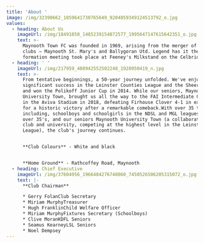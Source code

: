 ```yaml
---
title: 'About '
image: /img/32390662_1859641730765649_9204859349124513792_o.jpg
values:
  - heading: About Us
    imageUrl: /img/18491850_1485239154872577_1995647147615642351_o.jpg
    text: >-
      Maynooth Town FC was founded in 1969, arising from the merger of two local
      clubs – Maynooth St. Mary's and Ballygoran Utd. Legend has it the
      formation meeting took place at Feeney's Milkstand on the Celbridge Road.
  - heading: ' '
    imageUrl: /img/217959_408942552502248_1928950419_n.jpg
    text: >-
      From tentative beginnings, a 50-year journey unfolded. We've enjoyed
      significant success in the Leinster Counties League and the Sheeran Cup,
      and won the Polikoff Junior Cup in 2014. While our seniors, Maynooth
      University Town, brought us all the way to the FAI Intermediate Cup Final
      in the Aviva Stadium in 2018, defeating Firhouse Clover 4-1 in extra time
      for a historic victory after a remarkable comeback.With over 35 teams
      including, schoolboys and schoolgirls in the NDSL and MGL leagues, KDSL
      over 35's, and our seniors Maynooth University Town (a collaboration of
      club and university, competing at the highest level in the Leinster Senior
      League), the club's journey continues. 


      **Club Colours** - White and black 


      **Home Ground** - Rathcoffey Road, Maynooth
  - heading: Chief Executive
    imageUrl: /img/37604956_1966484276748060_7450526506205315072_o.jpg
    text: |-
      **Club Chairman**

      * Gerry FolanClub Secretary 
      * Miriam MurphyTreasurer 
      * Hugh FranklinChild Welfare Officer 
      * Miriam MurphyFixtures Secretary (Schoolboys) 
      * Clive MoranKDFL Seniors 
      * Seamus KearneyLSL Seniors 
      * Noel Dempsey
---
```


